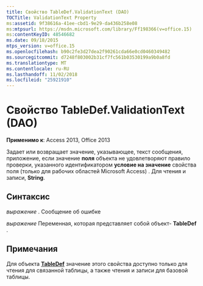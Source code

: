 ```yaml
---
title: Свойство TableDef.ValidationText (DAO)
TOCTitle: ValidationText Property
ms:assetid: 9f38616a-41ee-cbd1-9e29-da436b258e08
ms:mtpsurl: https://msdn.microsoft.com/library/Ff198366(v=office.15)
ms:contentKeyID: 48546682
ms.date: 09/18/2015
mtps_version: v=office.15
ms.openlocfilehash: b90c2fe3d27dea2f90261cda66e0cd0460349482
ms.sourcegitcommit: d7248f803002b31cf7fc561b03530199a9b0a8fd
ms.translationtype: MT
ms.contentlocale: ru-RU
ms.lasthandoff: 11/02/2018
ms.locfileid: "25921910"
---
```

# <a name="tabledefvalidationtext-property-dao"></a>Свойство TableDef.ValidationText (DAO)


**Применимо к**: Access 2013, Office 2013

Задает или возвращает значение, указывающее, текст сообщения, приложение, если значение **поля** объекта не удовлетворяют правило проверки, указанного идентификатором **условие на значение** свойства поля (только для рабочих областей Microsoft Access) . Для чтения и записи, **String**.

## <a name="syntax"></a>Синтаксис

*выражение* . Сообщение об ошибке

*выражение* Переменная, которая представляет собой объект- **TableDef** .

## <a name="remarks"></a>Примечания

Для объекта **[TableDef](tabledef-object-dao.md)** значение этого свойства доступно только для чтения для связанной таблицы, а также чтения и записи для базовой таблицы.

